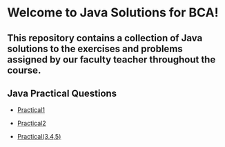 # Welcome to Java Solutions for BCA!
## This repository contains a collection of Java solutions to the exercises and problems assigned by our faculty teacher throughout the course.

## Java Practical Questions

* [Practical1](Practical1.pdf)

* [Practical2](Practical%202.pdf)
* [Practical(3,4,5)](Practical(3,4,5).pdf)
